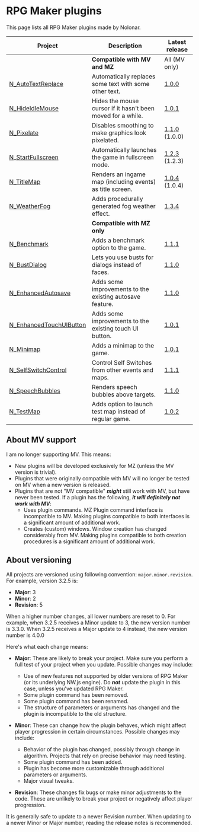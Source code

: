# RPG Maker plugins
This page lists all RPG Maker plugins made by Nolonar.

| Project                                            | Description                                                 | Latest release                             |
| -------------------------------------------------- | ----------------------------------------------------------- | ------------------------------------------ |
|                                                    | **Compatible with MV and MZ**                               | All (MV only)                              |
| [N_AutoTextReplace][N_AutoTextReplace]             | Automatically replaces some text with some other text.      | [1.0.0][N_AutoTextReplace_release]         |
| [N_HideIdleMouse][N_HideIdleMouse]                 | Hides the mouse cursor if it hasn't been moved for a while. | [1.0.1][N_HideIdleMouse_release]           |
| [N_Pixelate][N_Pixelate]                           | Disables smoothing to make graphics look pixelated.         | [1.1.0][N_Pixelate_release] (1.0.0)        |
| [N_StartFullscreen][N_StartFullscreen]             | Automatically launches the game in fullscreen mode.         | [1.2.3][N_StartFullscreen_release] (1.2.3) |
| [N_TitleMap][N_TitleMap]                           | Renders an ingame map (including events) as title screen.   | [1.0.4][N_TitleMap_release] (1.0.4)        |
| [N_WeatherFog][N_WeatherFog]                       | Adds procedurally generated fog weather effect.             | [1.3.4][N_WeatherFog_release]              |
|                                                    | **Compatible with MZ only**                                 |                                            |
| [N_Benchmark][N_Benchmark]                         | Adds a benchmark option to the game.                        | [1.1.1][N_Benchmark_release]               |
| [N_BustDialog][N_BustDialog]                       | Lets you use busts for dialogs instead of faces.            | [1.1.0][N_BustDialog_release]              |
| [N_EnhancedAutosave][N_EnhancedAutosave]           | Adds some improvements to the existing autosave feature.    | [1.1.0][N_EnhancedAutosave_release]        |
| [N_EnhancedTouchUIButton][N_EnhancedTouchUIButton] | Adds some improvements to the existing touch UI button.     | [1.0.1][N_EnhancedTouchUIButton_release]   |
| [N_Minimap][N_Minimap]                             | Adds a minimap to the game.                                 | [1.0.1][N_Minimap_release]                 |
| [N_SelfSwitchControl][N_SelfSwitchControl]         | Control Self Switches from other events and maps.           | [1.1.1][N_SelfSwitchControl_release]       |
| [N_SpeechBubbles][N_SpeechBubbles]                 | Renders speech bubbles above targets.                       | [1.1.0][N_SpeechBubbles_release]           |
| [N_TestMap][N_TestMap]                             | Adds option to launch test map instead of regular game.     | [1.0.2][N_TestMap_release]                 |


## About MV support
I am no longer supporting MV. This means:
- New plugins will be developed exclusively for MZ (unless the MV version is trivial).
- Plugins that were originally compatible with MV will no longer be tested on MV when a new version is released.
- Plugins that are not "MV compatible" ***might*** still work with MV, but have never been tested. If a plugin has the following, ***it will definitely not work with MV***:
  - Uses plugin commands. MZ Plugin command interface is incompatible to MV. Making plugins compatible to both interfaces is a significant amount of additional work.
  - Creates (custom) windows. Window creation has changed considerably from MV. Making plugins compatible to both creation procedures is a significant amount of additional work.

## About versioning
All projects are versioned using following convention: `major.minor.revision`. For example, version 3.2.5 is:
- **Major**: 3
- **Minor**: 2
- **Revision**: 5

When a higher number changes, all lower numbers are reset to 0. For example, when 3.2.5 receives a Minor update to 3, the new version number is 3.3.0. When 3.2.5 receives a Major update to 4 instead, the new version number is 4.0.0

Here's what each change means:
- **Major**: These are likely to break your project. Make sure you perform a full test of your project when you update. Possible changes may include:
  - Use of new features not supported by older versions of RPG Maker (or its underlying NW.js engine). Do ***not*** update the plugin in this case, unless you've updated RPG Maker.
  - Some plugin command has been removed.
  - Some plugin command has been renamed.
  - The structure of parameters or arguments has changed and the plugin is incompatible to the old structure.

- **Minor**: These can change how the plugin behaves, which might affect player progression in certain circumstances. Possible changes may include:
  - Behavior of the plugin has changed, possibly through change in algorithm. Projects that rely on precise behavior may need testing.
  - Some plugin command has been added.
  - Plugin has become more customizable through additional parameters or arguments.
  - Major visual tweaks.

- **Revision**: These changes fix bugs or make minor adjustments to the code. These are unlikely to break your project or negatively affect player progression.

It is generally safe to update to a newer Revision number. When updating to a newer Minor or Major number, reading the release notes is recommended.

  [N_AutoTextReplace]: https://github.com/Nolonar/RM_Plugins-AutoTextReplace
  [N_AutoTextReplace_release]: https://github.com/Nolonar/RM_Plugins-AutoTextReplace/releases/latest/download/N_AutoTextReplace.js

  [N_HideIdleMouse]: https://github.com/Nolonar/RM_Plugins-HideIdleMouse
  [N_HideIdleMouse_release]: https://github.com/Nolonar/RM_Plugins-HideIdleMouse/releases/latest/download/N_HideIdleMouse.js

  [N_Pixelate]: https://github.com/Nolonar/RM_Plugins-Pixelate
  [N_Pixelate_release]: https://github.com/Nolonar/RM_Plugins-Pixelate/releases/latest/download/N_Pixelate.js

  [N_StartFullscreen]: https://github.com/Nolonar/RM_Plugins-StartFullscreen
  [N_StartFullscreen_release]: https://github.com/Nolonar/RM_Plugins-StartFullscreen/releases/latest/download/N_StartFullscreen.js

  [N_TitleMap]: https://github.com/Nolonar/RM_Plugins-TitleMap
  [N_TitleMap_release]: https://github.com/Nolonar/RM_Plugins-TitleMap/releases/latest/download/N_TitleMap.js

  [N_Benchmark]: https://github.com/Nolonar/RM_Plugins-Benchmark
  [N_Benchmark_release]: https://github.com/Nolonar/RM_Plugins-Benchmark/releases/latest/download/N_Benchmark.js

  [N_BustDialog]: https://github.com/Nolonar/RM_Plugins-BustDialog
  [N_BustDialog_release]: https://github.com/Nolonar/RM_Plugins-BustDialog/releases/latest/download/N_BustDialog.js

  [N_EnhancedAutosave]: https://github.com/Nolonar/RM_Plugins-EnhancedAutosave
  [N_EnhancedAutosave_release]: https://github.com/Nolonar/RM_Plugins-EnhancedAutosave/releases/latest/download/N_EnhancedAutosave.js

  [N_EnhancedTouchUIButton]: https://github.com/Nolonar/RM_Plugins-EnhancedTouchUIButton
  [N_EnhancedTouchUIButton_release]: https://github.com/Nolonar/RM_Plugins-EnhancedTouchUIButton/releases/latest/download/N_EnhancedTouchUIButton.js

  [N_Minimap]: https://github.com/Nolonar/RM_Plugins-Minimap
  [N_Minimap_release]: https://github.com/Nolonar/RM_Plugins-Minimap/releases/latest/download/N_Minimap.js

  [N_SpeechBubbles]: https://github.com/Nolonar/RM_Plugins-SpeechBubbles
  [N_SpeechBubbles_release]: https://github.com/Nolonar/RM_Plugins-SpeechBubbles/releases/latest/download/N_SpeechBubbles.js
  
  [N_SelfSwitchControl]: https://github.com/Nolonar/RM_Plugins-SelfSwitchControl
  [N_SelfSwitchControl_release]: https://github.com/Nolonar/RM_Plugins-SelfSwitchControl/releases/latest/download/N_SelfSwitchControl.js

  [N_TestMap]: https://github.com/Nolonar/RM_Plugins-TestMap
  [N_TestMap_release]: https://github.com/Nolonar/RM_Plugins-TestMap/releases/latest/download/N_TestMap.js

  [N_WeatherFog]: https://github.com/Nolonar/RM_Plugins-WeatherFog
  [N_WeatherFog_release]: https://github.com/Nolonar/RM_Plugins-WeatherFog/releases/latest/download/N_WeatherFog.js
